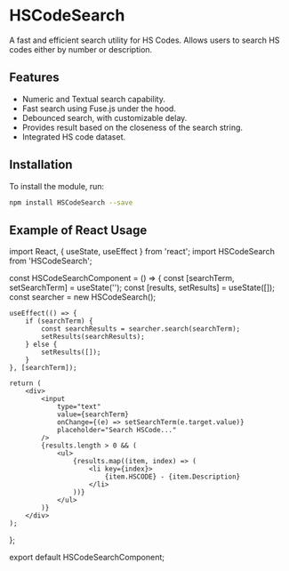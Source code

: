 # HSCodeSearch

A fast and efficient search utility for HS Codes. Allows users to search HS codes either by number or description.

## Features

- Numeric and Textual search capability.
- Fast search using Fuse.js under the hood.
- Debounced search, with customizable delay.
- Provides result based on the closeness of the search string.
- Integrated HS code dataset.

## Installation

To install the module, run: 
```bash
npm install HSCodeSearch --save
```

## Example of React Usage

import React, { useState, useEffect } from 'react';
import HSCodeSearch from 'HSCodeSearch';

const HSCodeSearchComponent = () => {
    const [searchTerm, setSearchTerm] = useState('');
    const [results, setResults] = useState([]);
    const searcher = new HSCodeSearch();

    useEffect(() => {
        if (searchTerm) {
            const searchResults = searcher.search(searchTerm);
            setResults(searchResults);
        } else {
            setResults([]);
        }
    }, [searchTerm]);

    return (
        <div>
            <input
                type="text"
                value={searchTerm}
                onChange={(e) => setSearchTerm(e.target.value)}
                placeholder="Search HSCode..."
            />
            {results.length > 0 && (
                <ul>
                    {results.map((item, index) => (
                        <li key={index}>
                            {item.HSCODE} - {item.Description}
                        </li>
                    ))}
                </ul>
            )}
        </div>
    );
};

export default HSCodeSearchComponent;
